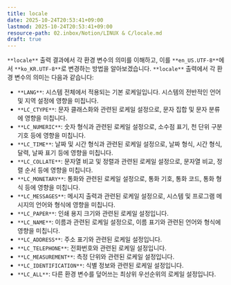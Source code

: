 ```yaml
---
title: locale
date: 2025-10-24T20:53:41+09:00
lastmod: 2025-10-24T20:53:41+09:00
resource-path: 02.inbox/Notion/LINUX & C/locale.md
draft: true
---
```

`**locale**` 출력 결과에서 각 환경 변수의 의미를 이해하고, 이를 `**en_US.UTF-8**`에서 `**ko_KR.UTF-8**`로 변경하는 방법을 알아보겠습니다. `**locale**` 출력에서 각 환경 변수의 의미는 다음과 같습니다:

- `**LANG**`: 시스템 전체에서 적용되는 기본 로케일입니다. 시스템의 전반적인 언어 및 지역 설정에 영향을 미칩니다.
- `**LC_CTYPE**`: 문자 클래스화와 관련된 로케일 설정으로, 문자 집합 및 문자 분류에 영향을 미칩니다.
- `**LC_NUMERIC**`: 숫자 형식과 관련된 로케일 설정으로, 소수점 표기, 천 단위 구분 기호 등에 영향을 미칩니다.
- `**LC_TIME**`: 날짜 및 시간 형식과 관련된 로케일 설정으로, 날짜 형식, 시간 형식, 달력, 날짜 표기 등에 영향을 미칩니다.
- `**LC_COLLATE**`: 문자열 비교 및 정렬과 관련된 로케일 설정으로, 문자열 비교, 정렬 순서 등에 영향을 미칩니다.
- `**LC_MONETARY**`: 통화와 관련된 로케일 설정으로, 통화 기호, 통화 코드, 통화 형식 등에 영향을 미칩니다.
- `**LC_MESSAGES**`: 메시지 출력과 관련된 로케일 설정으로, 시스템 및 프로그램 메시지의 언어와 형식에 영향을 미칩니다.
- `**LC_PAPER**`: 인쇄 용지 크기와 관련된 로케일 설정입니다.
- `**LC_NAME**`: 이름과 관련된 로케일 설정으로, 이름 표기와 관련된 언어와 형식에 영향을 미칩니다.
- `**LC_ADDRESS**`: 주소 표기와 관련된 로케일 설정입니다.
- `**LC_TELEPHONE**`: 전화번호와 관련된 로케일 설정입니다.
- `**LC_MEASUREMENT**`: 측정 단위와 관련된 로케일 설정입니다.
- `**LC_IDENTIFICATION**`: 식별 정보와 관련된 로케일 설정입니다.
- `**LC_ALL**`: 다른 환경 변수를 덮어쓰는 최상위 우선순위의 로케일 설정입니다.